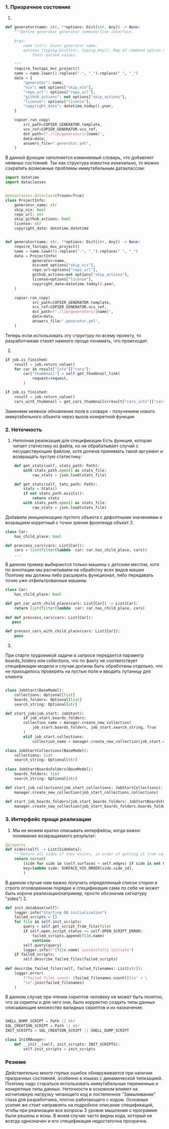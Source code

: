 ### 1. Призрачное состояние
1. 
```python
def generator(name: str, **options: Dict[str, Any]) -> None:
    """Define generator generator command-line interface.

    Args:
        name (str): Given generator name.
        options (typing.Dict[str, typing.Any]): Map of command option names to
            their parsed values.

    """
    require_fastapi_mvc_project()
    name = name.lower().replace("-", "_").replace(" ", "_")
    data = {
        "generator": name,
        "nix": not options["skip_nix"],
        "repo_url": options["repo_url"],
        "github_actions": not options["skip_actions"],
        "license": options["license"],
        "copyright_date": datetime.today().year,
    }

    copier.run_copy(
        src_path=COPIER_GENERATOR.template,
        vcs_ref=COPIER_GENERATOR.vcs_ref,
        dst_path=f"./lib/generators/{name}",
        data=data,
        answers_file=".generator.yml",
    )
```
В данной функции заполняется изменяемый словарь, что добавляет неявных состояний.
Так как структура известна изначально, то можно сократить возможные проблемы иммутабельным датаклассом:

```python
import datetime
import dataclasses


@dataclasses.dataclass(frozen=True)
class ProjectInfo:
    generator_name: str
    skip_nix: bool
    repo_url: str
    skip_github_actions: bool
    license: str
    copyright_date: datetime.datetime


def generator(name: str, **options: Dict[str, Any]) -> None:
    require_fastapi_mvc_project()
    name = name.lower().replace("-", "_").replace(" ", "_")
    data = ProjectInfo(
            generator=name,
            nix=not options["skip_nix"],
            repo_url=options["repo_url"],
            github_actions=not options["skip_actions"],
            license=options["license"],
            copyright_date=datetime.today().year,
    )

    copier.run_copy(
            src_path=COPIER_GENERATOR.template,
            vcs_ref=COPIER_GENERATOR.vcs_ref,
            dst_path=f"./lib/generators/{name}",
            data=data,
            answers_file=".generator.yml",
    )
```
Теперь если использовать эту структуру по всему проекту, то разработчикам станет намного проще понимать, что
происходит.

2.  
```python
if job.is_finished:
    result = job.return_value()
    for car in result["info"]["cars"]:
        car["thumbnail"] = self.get_thumbnail_link(
            request=request,
        )
```
```python
if job.is_finished:
    result = job.return_value()
    cars_with_thubmnail = get_cars_thumbnails(result["cars_info"]["cars"])

```
Заменяем неявное обновление поля в словаре - получением нового иммутабельного объекта через вызов конкретной функции

### 2. Неточность
1. Неполная реализация для спецификации
Есть функция, которая читает статистику из файла, но не обрабатывает случай с несуществующим файлом, хотя
должна принимать такой аргумент и возвращать пустую статистику:
```python
    def get_stats(self, stats_path: Path):
        with stats_path.open() as stats_file:
            raw_stats = json.load(stats_file)

```
```python
    def get_stats(self, tats_path: Path):
        stats = Stats()
        if not stats_path.exists():
            return stats
        with stats_path.open() as stats_file:
            raw_stats = json.load(stats_file)
```
Добавили инициализацию пустого объекта с дефолтными значениями и возращаем корретный с точки зрения фронтенда
объект
2. 
```python
class Car:
    has_child_place: bool

def proccess_cars(cars: List[Car]):
    cars = list(filter(lambda  car: car.has_child_place, cars))
    ...
```
В данном пример выбираются только машины с детским местом, хотя по аннотации мы расчитываем на обработку всех видов машин
Поэтому мы должны либо расширить функционал, либо передавать точно уже отфильтрованные машины
```python
class Car:
    has_child_place: bool

def get_car_with_child_place(cars: List[Car]) -> List[Car]:
    return list(filter(lambda  car: car.has_child_place, cars)
    
def def proccess_cars(cars: List[Car]):
   pass

def process_cars_with_child_place(cars: List[Car]):
    pass
```
3. 
При старте трудоемкой задачи в запросе передается параметр boards_folders или collections,
что по факту не соответствует спецификации модели и случаи должны быть обработаны отдельно, 
что не приходилось проверять на пустые поля и вводить путаницу для клиента
```python

class JobStart(BaseModel):
    collections: Optional[list]
    boards_folders: Optional[list]
    search_string: Optional[str]

def start_job(job_start: JobStart):
        if job_start.boards_folders:
        collection_name = manager.create_new_collection(
            job_start.boards_folders, job_start.search_string, True
        )
        elif job_start.collections:
            collection_name = manager.create_new_collection(job_start.colections)
```
```python
class JobStartCollections(BaseModel):
    collections: list
    search_string: Optional[str]
    
class JobStartBoardsFolders(BaseModel):
    boards_folders: list
    search_string: Optional[str]

def start_job_collections(job_start_collections: JobStartCollections):
    manager.create_new_collection(job_start_collections.collections)
    
def start_job_boards_folders(job_start_boards_folders: JobStartBoardsFolders):
    manager.create_new_collection(job_start_boards_folders.boards_folders)

```
### 3. Интерфейс проще реализации
1. Мы не можем кратко описывать интерфейсы, когда важно понимание возвращаемого результат:
```python
@property
def sides(self) -> List[SideData]:
    """Return all sides if they exists, in order of getting it from camera capture module"""
    return sorted(
        [side for side in (self.surfaces + self.edges) if side is not None],
        key=lambda side: SURFACE_VIS_ORDER[side.side_id],
        )
```
В данном случае нам важно получать определенный список сторон в строго огооворенном порядке и спецификация 
сама по себе не может быть короче реализации(например, просто обозначив сигнатуру "sides")
2. 
```python
def init_database(self):
    logger.info("Starting DB initialization")
    failed_scripts = []
    for file in self.init_scripts:
        query = self.get_script_from_file(file)
        if self.open_script_status == self.OPEN_SCRIPT_ERROR:
            failed_scripts.append(file.name)
            continue
        self.query(query)
        logger.info(f"{file.name} successfully initiate")
    if failed_scripts:
        self.describe_failed_files(failed_scripts)
        
def describe_failed_files(self, failed_filenames: List[str]):
    logger.error(
        f"Failed files count: {failed_filenames.count()}\n" + \
        "\n".join(failed_filenames)
    )
```
В данном случае при чтении скриптов человеку не может быть понятно, что за скрипты и для чего они,
было корректно создать типы данных описывающие множество валидных скриптов и их назначение:
```python

SHELL_DUMP_SCRIPT = Path || str
SQL_CREATION_SCRIPT = Path || str
INIT_SCRIPTS = SQL_CREATION_SCRIPT || SHELL_DUMP_SCRIPT

class InitMAnager:
    def __init__(self, init_scripts: INIT_SCRIPTS):
        self.init_scripts = init_scripts

```

### Резюме

Действительно много глупых ошибок обнаруживается при наличии призрачных состояний, особенно в языках с 
динамической типизацией. Поэтому надо стараться использовать иммутабельные переменные и конкретные типы данных.
Неточности в основном влияют на когнитивную нагрузку читающего код и постепенное "Замыливание" глаза для разработчика,
 плотно работающего с кодом.
Основные усилия же стоит направлять на подробное описание спецификаций, чтобы при реализации все вопросы 3 уровне
мышления о программе были решены и ясны.
В моем случае часто видны кода, который не всегда однозначен и его спецификация недостаточна прозрачна.